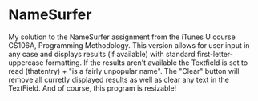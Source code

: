NameSurfer
==========

My solution to the NameSurfer assignment from the iTunes U course CS106A, Programming Methodology.  This version allows for user input in any case and displays results (if available) with standard first-letter-uppercase formatting.  If the results aren't available the Textfield is set to read (thatentry) + "is a fairly unpopular name".  The "Clear" button will remove all curretly displayed results as well as clear any text in the TextField.  And of course, this program is resizable!  
